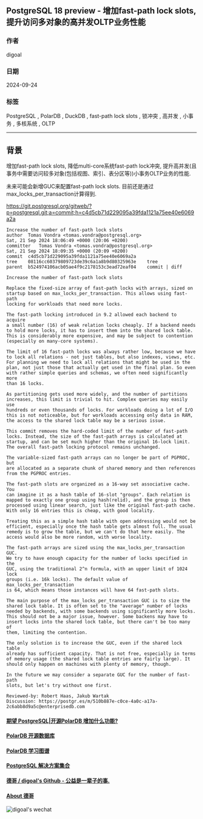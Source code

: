 ## PostgreSQL 18 preview - 增加fast-path lock slots, 提升访问多对象的高并发OLTP业务性能    
                                                              
### 作者                                  
digoal                                  
                                         
### 日期                                       
2024-09-24                                  
                                      
### 标签                                    
PostgreSQL , PolarDB , DuckDB , fast-path lock slots , 锁冲突 , 高并发 , 小事务 , 多核系统 , OLTP            
                                                             
----                                      
                                                    
## 背景    
增加fast-path lock slots, 降低multi-core系统fast-path lock冲突, 提升高并发(且事务中需要访问较多对象(包括视图、索引、表分区等))小事务OLTP业务的性能.     
  
未来可能会新增GUC来配置fast-path lock slots. 目前还是通过max_locks_per_transaction计算得到.  
  
https://git.postgresql.org/gitweb/?p=postgresql.git;a=commit;h=c4d5cb71d229095a39fda1121a75ee40e6069a2a  
```  
Increase the number of fast-path lock slots  
author	Tomas Vondra <tomas.vondra@postgresql.org>	  
Sat, 21 Sep 2024 18:06:49 +0000 (20:06 +0200)  
committer	Tomas Vondra <tomas.vondra@postgresql.org>	  
Sat, 21 Sep 2024 18:09:35 +0000 (20:09 +0200)  
commit	c4d5cb71d229095a39fda1121a75ee40e6069a2a  
tree	08116cc60379809723de39c6a1a8b9d80325963e	tree  
parent	b524974106acb05ae4f9c2178153c3ead72eaf04	commit | diff  
  
Increase the number of fast-path lock slots   
  
Replace the fixed-size array of fast-path locks with arrays, sized on  
startup based on max_locks_per_transaction. This allows using fast-path  
locking for workloads that need more locks.  
  
The fast-path locking introduced in 9.2 allowed each backend to acquire  
a small number (16) of weak relation locks cheaply. If a backend needs  
to hold more locks, it has to insert them into the shared lock table.  
This is considerably more expensive, and may be subject to contention  
(especially on many-core systems).  
  
The limit of 16 fast-path locks was always rather low, because we have  
to lock all relations - not just tables, but also indexes, views, etc.  
For planning we need to lock all relations that might be used in the  
plan, not just those that actually get used in the final plan. So even  
with rather simple queries and schemas, we often need significantly more  
than 16 locks.  
  
As partitioning gets used more widely, and the number of partitions  
increases, this limit is trivial to hit. Complex queries may easily use  
hundreds or even thousands of locks. For workloads doing a lot of I/O  
this is not noticeable, but for workloads accessing only data in RAM,  
the access to the shared lock table may be a serious issue.  
  
This commit removes the hard-coded limit of the number of fast-path  
locks. Instead, the size of the fast-path arrays is calculated at  
startup, and can be set much higher than the original 16-lock limit.  
The overall fast-path locking protocol remains unchanged.  
  
The variable-sized fast-path arrays can no longer be part of PGPROC, but  
are allocated as a separate chunk of shared memory and then references  
from the PGPROC entries.  
  
The fast-path slots are organized as a 16-way set associative cache. You  
can imagine it as a hash table of 16-slot "groups". Each relation is  
mapped to exactly one group using hash(relid), and the group is then  
processed using linear search, just like the original fast-path cache.  
With only 16 entries this is cheap, with good locality.  
  
Treating this as a simple hash table with open addressing would not be  
efficient, especially once the hash table gets almost full. The usual  
remedy is to grow the table, but we can't do that here easily. The  
access would also be more random, with worse locality.  
  
The fast-path arrays are sized using the max_locks_per_transaction GUC.  
We try to have enough capacity for the number of locks specified in the  
GUC, using the traditional 2^n formula, with an upper limit of 1024 lock  
groups (i.e. 16k locks). The default value of max_locks_per_transaction  
is 64, which means those instances will have 64 fast-path slots.  
  
The main purpose of the max_locks_per_transaction GUC is to size the  
shared lock table. It is often set to the "average" number of locks  
needed by backends, with some backends using significantly more locks.  
This should not be a major issue, however. Some backens may have to  
insert locks into the shared lock table, but there can't be too many of  
them, limiting the contention.  
  
The only solution is to increase the GUC, even if the shared lock table  
already has sufficient capacity. That is not free, especially in terms  
of memory usage (the shared lock table entries are fairly large). It  
should only happen on machines with plenty of memory, though.  
  
In the future we may consider a separate GUC for the number of fast-path  
slots, but let's try without one first.  
  
Reviewed-by: Robert Haas, Jakub Wartak  
Discussion: https://postgr.es/m/510b887e-c0ce-4a0c-a17a-2c6abb8d9a5c@enterprisedb.com  
```  
  
  
#### [期望 PostgreSQL|开源PolarDB 增加什么功能?](https://github.com/digoal/blog/issues/76 "269ac3d1c492e938c0191101c7238216")
  
  
#### [PolarDB 开源数据库](https://openpolardb.com/home "57258f76c37864c6e6d23383d05714ea")
  
  
#### [PolarDB 学习图谱](https://www.aliyun.com/database/openpolardb/activity "8642f60e04ed0c814bf9cb9677976bd4")
  
  
#### [PostgreSQL 解决方案集合](../201706/20170601_02.md "40cff096e9ed7122c512b35d8561d9c8")
  
  
#### [德哥 / digoal's Github - 公益是一辈子的事.](https://github.com/digoal/blog/blob/master/README.md "22709685feb7cab07d30f30387f0a9ae")
  
  
#### [About 德哥](https://github.com/digoal/blog/blob/master/me/readme.md "a37735981e7704886ffd590565582dd0")
  
  
![digoal's wechat](../pic/digoal_weixin.jpg "f7ad92eeba24523fd47a6e1a0e691b59")
  
